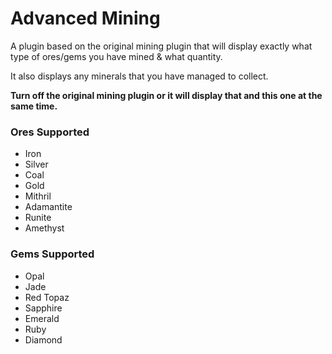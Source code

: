# Advanced Mining
A plugin based on the original mining plugin that will display exactly what type of ores/gems you have mined & what quantity.

It also displays any minerals that you have managed to collect.

**Turn off the original mining plugin or it will display that and this one at the same time.**

### Ores Supported
* Iron
* Silver
* Coal
* Gold
* Mithril
* Adamantite
* Runite
* Amethyst

### Gems Supported
* Opal
* Jade
* Red Topaz
* Sapphire
* Emerald
* Ruby
* Diamond